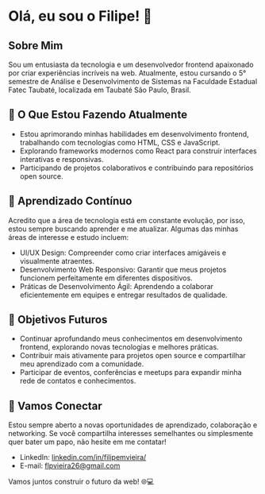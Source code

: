 # Olá, eu sou o Filipe! 👋

## Sobre Mim
Sou um entusiasta da tecnologia e um desenvolvedor frontend apaixonado por criar experiências incríveis na web. Atualmente, estou cursando o 5° semestre de Análise e Desenvolvimento de Sistemas na Faculdade Estadual Fatec Taubaté, localizada em Taubaté São Paulo, Brasil.

## 🔭 O Que Estou Fazendo Atualmente
- Estou aprimorando minhas habilidades em desenvolvimento frontend, trabalhando com tecnologias como HTML, CSS e JavaScript.
- Explorando frameworks modernos como React para construir interfaces interativas e responsivas.
- Participando de projetos colaborativos e contribuindo para repositórios open source.

## 🌱 Aprendizado Contínuo
Acredito que a área de tecnologia está em constante evolução, por isso, estou sempre buscando aprender e me atualizar. Algumas das minhas áreas de interesse e estudo incluem:
- UI/UX Design: Compreender como criar interfaces amigáveis e visualmente atraentes.
- Desenvolvimento Web Responsivo: Garantir que meus projetos funcionem perfeitamente em diferentes dispositivos.
- Práticas de Desenvolvimento Ágil: Aprendendo a colaborar eficientemente em equipes e entregar resultados de qualidade.

## 🚀 Objetivos Futuros
- Continuar aprofundando meus conhecimentos em desenvolvimento frontend, explorando novas tecnologias e melhores práticas.
- Contribuir mais ativamente para projetos open source e compartilhar meu aprendizado com a comunidade.
- Participar de eventos, conferências e meetups para expandir minha rede de contatos e conhecimentos.

## 🤝 Vamos Conectar
Estou sempre aberto a novas oportunidades de aprendizado, colaboração e networking. Se você compartilha interesses semelhantes ou simplesmente quer bater um papo, não hesite em me contatar!
- LinkedIn: [linkedin.com/in/filipemvieira/](https://www.linkedin.com/in/filipemvieira/)
- E-mail: flpvieira26@gmail.com

Vamos juntos construir o futuro da web! 🌐💻
